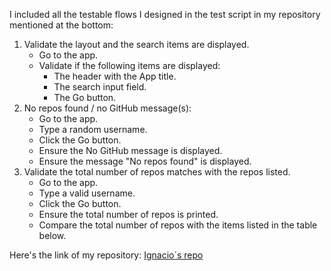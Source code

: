 I included all the testable flows I designed in the test script in my repository mentioned at the bottom:
1. Validate the layout and the search items are displayed.
    * Go to the app.
    * Validate if the following items are displayed:
        * The header with the App title.
        * The search input field.
        * The Go button.
2. No repos found / no GitHub message(s):
    * Go to the app.
    * Type a random username.
    * Click the Go button.
    * Ensure the No GitHub message is displayed.
    * Ensure the message "No repos found" is displayed.
3. Validate the total number of repos matches with the repos listed.
    * Go to the app.
    * Type a valid username.
    * Click the Go button.
    * Ensure the total number of repos is printed.
    * Compare the total number of repos with the items listed in the table below.


Here's the link of my repository: [Ignacio´s repo](https://github.com/nashoshinoda/qa-automation-coding-exercise-ignacio)
